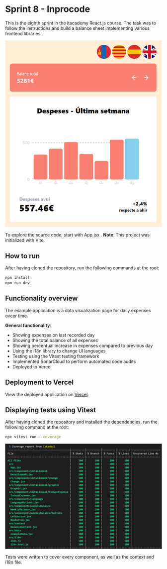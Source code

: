 # Sprint 8 - Inprocode

This is the eighth sprint in the itacademy React.js course. The task was to follow the instructions and build a balance sheet implementing various frontend libraries.

![](public/screenshot_1.png)

To explore the source code, start with App.jsx .
**Note**: This project was initialized with Vite.

## How to run

After having cloned the repository, run the following commands at the root:

```sh
npm install
npm run dev
```

## Functionality overview

The example application is a data visualization page for daily expenses ovcer time.

**General functionality**:

- Showing expenses on last recorded day
- Showing the total balance of all expenses
- Showing percentual increase in expenses compared to previous day
- Using the i18n library to change UI languages
- Testing using the Vitest testing framework
- Implemented SonarCloud to perform automated code audits
- Deployed to Vercel

## Deployment to Vercel

View the deployed application on [Vercel](https://s8-inprocode-six.vercel.app/).

## Displaying tests using Vitest

After having cloned the repository and installed the dependencies, run the following command at the root:

```sh
npx vitest run --coverage
```

![](public/screenshot_tests.png)

Tests were written to cover every component, as well as the context and i18n file.
